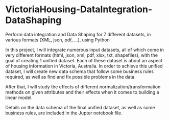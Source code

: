 # VictoriaHousing-DataIntegration-DataShaping
Perform data integration and Data Shaping for 7 different datasets, in various formats (XML, json, pdf, ...), using Python

In this project, I will integrate numerous input datasets, all of which come in very different formats (html, json, xml, pdf, xlsx, txt, shapefiles), with the goal of creating 1 unified dataset. Each of these dataset is about an aspect of housing information in Victoria, Australia. In order to achieve this unified dataset, I will create new data schema that follow some business rules required, as well as find and fix possible problems in the data.

After that, I will study the effects of different normalization/transformation methods on given attributes and their effects when it comes to building a linear model.

Details on the data schema of the final unified dataset, as well as some business rules, are included in the Jupter notebook file.
